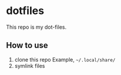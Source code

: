 # dotfiles

This repo is my dot-files.

## How to use

1. clone this repo
    Example, `~/.local/share/`
2. symlink files
